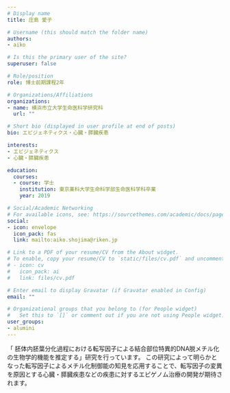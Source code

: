 ```yaml
---
# Display name
title: 庄島 愛子　

# Username (this should match the folder name)
authors:
- aiko

# Is this the primary user of the site?
superuser: false

# Role/position
role: 博士前期課程2年

# Organizations/Affiliations
organizations:
- name: 横浜市立大学生命医科学研究科
  url: ""

# Short bio (displayed in user profile at end of posts)
bio: エピジェネティクス・心臓・膵臓疾患

interests:
- エピジェネティクス
- 心臓・膵臓疾患

education:
  courses:
  - course: 学士
    institution: 東京薬科大学生命科学部生命医科学科卒業
    year: 2019

# Social/Academic Networking
# For available icons, see: https://sourcethemes.com/academic/docs/page-builder/#icons
social:
- icon: envelope
  icon_pack: fas
  link: mailto:aiko.shojima@riken.jp

# Link to a PDF of your resume/CV from the About widget.
# To enable, copy your resume/CV to `static/files/cv.pdf` and uncomment the lines below.
# - icon: cv
#   icon_pack: ai
#   link: files/cv.pdf

# Enter email to display Gravatar (if Gravatar enabled in Config)
email: ""

# Organizational groups that you belong to (for People widget)
#   Set this to `[]` or comment out if you are not using People widget.
user_groups:
- alumini
---
```


「 胚体内胚葉分化過程における転写因子による結合部位特異的DNA脱メチル化の生物学的機能を推定する」研究を行っています。
この研究によって明らかとなった転写因子によるメチル化制御能の知見を応用することで、転写因子の変異を原因とする心臓・膵臓疾患などの疾患に対するエピゲノム治療の開発が期待されます。
